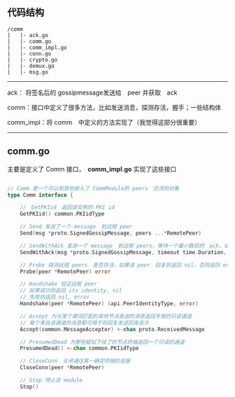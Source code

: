 ##  代码结构
```
/comm
|	|- ack.go
|	|- comm.go
|	|- comm_impl.go
|	|- conn.go
|	|- crypto.go
|	|- demux.go
|	|- msg.go
```
---

ack： 将签名后的 gossipmessage发送给　peer 并获取　ack 

comm：接口中定义了很多方法，比如发送消息，探测存活，握手；一些结构体

comm_impl：将 comm　中定义的方法实现了（我觉得这部分很重要）	
			

---

## comm.go
主要是定义了 Comm 接口，　**comm_impl.go** 实现了这些接口

```go

// Comm 是一个可以和其他嵌入了 CommModule的 peers　交流的对象
type Comm interface {

	//　GetPKIid　返回该实例的 PKI id
	GetPKIid() common.PKIidType

	// Send 发送了一个 message　到远程 peer
	Send(msg *proto.SignedGossipMessage, peers ...*RemotePeer)

	// SendWithAck 发送一个 message　到远程 peers，等待一个最小数目的　ack，或者知道 timeout 到期
	SendWithAck(msg *proto.SignedGossipMessage, timeout time.Duration, minAck int, peers ...*RemotePeer) AggregatedSendResult

	// Probe 探测远程 peers　是否存活，如果该 peer　回复则返回 nil，否则返回 error
	Probe(peer *RemotePeer) error

	// Handshake 验证远程 peer
	// 如果成功则返回 its identity, nil
	// 失败则返回 nil, error
	Handshake(peer *RemotePeer) (api.PeerIdentityType, error)

	// Accept 为与某个谓词匹配的其他节点发送的消息返回专用的只读通道
	// 每个来自该通道的消息都可用于将回复发送回发送方
	Accept(common.MessageAcceptor) <-chan proto.ReceivedMessage

	// PresumedDead 为那些疑似下线了的节点终端返回一个只读的通道
	PresumedDead() <-chan common.PKIidType

	// CloseConn　关闭通往某一确定终端的连接
	CloseConn(peer *RemotePeer)

	// Stop 停止该 module
	Stop()

```





















